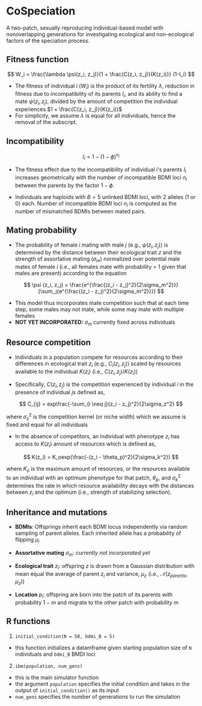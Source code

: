 # CoSpeciation


A two-patch, sexually reproducing individual-based model with nonoverlapping generations for investigating ecological and non-ecological factors of the speciation process.  

## Fitness function

$$
W_i = \frac{\lambda \psi(z_i, z_j)}{1 + \frac{C(z_i, z_j)}{K(z_i)}} (1-I_i)
$$

- The fitness of individual i ($`W_i`$) is the product of its fertility $\lambda$, reduction in fitness due to incompatibility of its parents $`I_i`$, and its ability to find a mate $`\psi(z_i, z_j)`$, divided by the amount of competition the individual experiences $`1 + \frac{C(z_i, z_j)}{K(z_i)}`$
- For simplicity, we assume $`\lambda`$ is equal for all individuals, hence the removal of the subscript.

## Incompatibility

$$
I_i = 1 - (1 - \phi)^{n_i}
$$

- The fitness effect due to the incompatibility of individual i's parents $`I_i`$ increases geometrically with the number of incompatible BDMI loci $`n_i`$ between the parents by the factor $`1 - \phi`$.

- Individuals are haploids with $B = 5$ unlinked BDMI loci, with 2 alleles (1 or 0) each. Number of incompatible BDMI loci $n_i$ is computed as the number of mismatched BDMIs between mated pairs.


## Mating probability

-   The probability of female $`i`$ mating with male $`j`$ (e.g., $`\psi (z_i, z_j)`$) is determined by the distance between their ecological trait $`z`$ and the strength of assortative mating ($`\sigma_m`$) normalized over potential male mates of female $`i`$ (i.e., all females mate with probability = 1 given that males are present) according to the equation

$$
\psi (z_i, z_j)  = \frac{e^{\frac{(z_i - z_j)^2}{2\sigma_m^2}}} {\sum_j{e^{\frac{(z_i - z_j)^2}{2\sigma_m^2}}}}
$$

-   This model thus incorporates mate competition such that at each time step, some males may not mate, while some may mate with multiple females
-   **NOT YET INCORPORATED:** $\sigma_m$ currently fixed across individuals

## Resource competition

-   Individuals in a population compete for resources according to their differences in ecological trait $`z_i`$ (e.g., $`C_i(z_i, z_j)`$) scaled by resources available to the individual $`K(z_i)`$ (i.e., $`C(z_i, z_j) / K(z_i)`$)

-   Specifically, $`C(z_i, z_j)`$ is the competition experienced by individual $`i`$ in the presence of individual $`j`$s defined as,

$$
C_{ij} = exp\frac{-\sum_{i \neq j}(z_i - z_j)^2}{2\sigma_z^2}
$$

where $`\sigma_z^2`$ is the competition kernel (or niche width) which we assume is fixed and equal for all individuals

-   In the absence of competitors, an individual with phenotype $`z_i`$ has access to $`K(z_i)`$ amount of resources which is defined as,

$$
K(z_i) =   K_oexp(\frac{-(z_i - \theta_p)^2}{2\sigma_k^2})
$$

where $`K_o`$ is the maximum amount of resources, or the resources available to an individual with an optimum phenotype for that patch, $`\theta_p`$, and $`\sigma_k^2`$ determines the rate in which resource availability decays with the distances between $`z_i`$ and the optimum (i.e., strength of stabilizing selection).

## Inheritance and mutations

-   **BDMIs**: Offsprings inherit each BDMI locus independently via random sampling of parent alleles. Each inherited allele has a probability of flipping $`\mu_i`$

-   **Assortative mating** $`\sigma_m`$: *currently not incorporated yet*

-   **Ecological trait** $`z_i`$: offspring $`z`$ is drawn from a Gaussian distribution with mean equal the average of parent $`z_i`$ and variance, $`\mu_z`$ (i.e., $`\mathcal{N}(z_{parents}, \mu_z)`$)

-   **Location** $`p_i`$: offspring are born into the patch of its parents with probability $`1 - m`$ and migrate to the other patch with probability $`m`$


## R functions

1. `initial_condition(N = 50, bdmi_B = 5)`

- this function initializes a datamframe given starting population size of `N` individuals and `bdmi_B` BMDI loci

2. `ibm(population, num_gens)`

- this is the main simulator function
- the argument `population` specifies the initial condition and takes in the output of `initial_condition()` as its input
- `num_gens` specifies the number of generations to run the simulation

   
